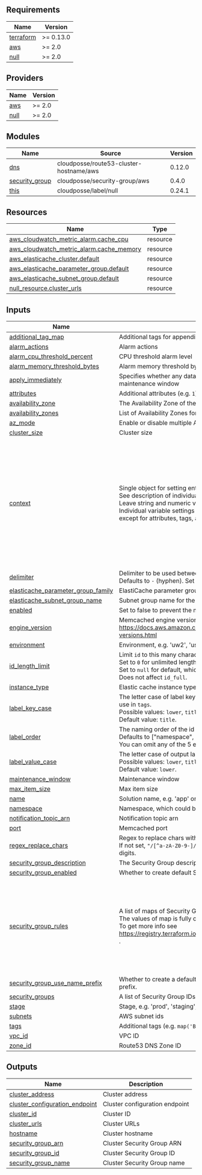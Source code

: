 <!-- markdownlint-disable -->
## Requirements

| Name | Version |
|------|---------|
| <a name="requirement_terraform"></a> [terraform](#requirement\_terraform) | >= 0.13.0 |
| <a name="requirement_aws"></a> [aws](#requirement\_aws) | >= 2.0 |
| <a name="requirement_null"></a> [null](#requirement\_null) | >= 2.0 |

## Providers

| Name | Version |
|------|---------|
| <a name="provider_aws"></a> [aws](#provider\_aws) | >= 2.0 |
| <a name="provider_null"></a> [null](#provider\_null) | >= 2.0 |

## Modules

| Name | Source | Version |
|------|--------|---------|
| <a name="module_dns"></a> [dns](#module\_dns) | cloudposse/route53-cluster-hostname/aws | 0.12.0 |
| <a name="module_security_group"></a> [security\_group](#module\_security\_group) | cloudposse/security-group/aws | 0.4.0 |
| <a name="module_this"></a> [this](#module\_this) | cloudposse/label/null | 0.24.1 |

## Resources

| Name | Type |
|------|------|
| [aws_cloudwatch_metric_alarm.cache_cpu](https://registry.terraform.io/providers/hashicorp/aws/latest/docs/resources/cloudwatch_metric_alarm) | resource |
| [aws_cloudwatch_metric_alarm.cache_memory](https://registry.terraform.io/providers/hashicorp/aws/latest/docs/resources/cloudwatch_metric_alarm) | resource |
| [aws_elasticache_cluster.default](https://registry.terraform.io/providers/hashicorp/aws/latest/docs/resources/elasticache_cluster) | resource |
| [aws_elasticache_parameter_group.default](https://registry.terraform.io/providers/hashicorp/aws/latest/docs/resources/elasticache_parameter_group) | resource |
| [aws_elasticache_subnet_group.default](https://registry.terraform.io/providers/hashicorp/aws/latest/docs/resources/elasticache_subnet_group) | resource |
| [null_resource.cluster_urls](https://registry.terraform.io/providers/hashicorp/null/latest/docs/resources/resource) | resource |

## Inputs

| Name | Description | Type | Default | Required |
|------|-------------|------|---------|:--------:|
| <a name="input_additional_tag_map"></a> [additional\_tag\_map](#input\_additional\_tag\_map) | Additional tags for appending to tags\_as\_list\_of\_maps. Not added to `tags`. | `map(string)` | `{}` | no |
| <a name="input_alarm_actions"></a> [alarm\_actions](#input\_alarm\_actions) | Alarm actions | `list(string)` | `[]` | no |
| <a name="input_alarm_cpu_threshold_percent"></a> [alarm\_cpu\_threshold\_percent](#input\_alarm\_cpu\_threshold\_percent) | CPU threshold alarm level | `number` | `75` | no |
| <a name="input_alarm_memory_threshold_bytes"></a> [alarm\_memory\_threshold\_bytes](#input\_alarm\_memory\_threshold\_bytes) | Alarm memory threshold bytes | `number` | `10000000` | no |
| <a name="input_apply_immediately"></a> [apply\_immediately](#input\_apply\_immediately) | Specifies whether any database modifications are applied immediately, or during the next maintenance window | `bool` | `true` | no |
| <a name="input_attributes"></a> [attributes](#input\_attributes) | Additional attributes (e.g. `1`) | `list(string)` | `[]` | no |
| <a name="input_availability_zone"></a> [availability\_zone](#input\_availability\_zone) | The Availability Zone of the cluster. az\_mode must be set to single-az when used. | `string` | `""` | no |
| <a name="input_availability_zones"></a> [availability\_zones](#input\_availability\_zones) | List of Availability Zones for the cluster. az\_mode must be set to cross-az when used. | `list(string)` | `[]` | no |
| <a name="input_az_mode"></a> [az\_mode](#input\_az\_mode) | Enable or disable multiple AZs, eg: single-az or cross-az | `string` | `"single-az"` | no |
| <a name="input_cluster_size"></a> [cluster\_size](#input\_cluster\_size) | Cluster size | `number` | `1` | no |
| <a name="input_context"></a> [context](#input\_context) | Single object for setting entire context at once.<br>See description of individual variables for details.<br>Leave string and numeric variables as `null` to use default value.<br>Individual variable settings (non-null) override settings in context object,<br>except for attributes, tags, and additional\_tag\_map, which are merged. | `any` | <pre>{<br>  "additional_tag_map": {},<br>  "attributes": [],<br>  "delimiter": null,<br>  "enabled": true,<br>  "environment": null,<br>  "id_length_limit": null,<br>  "label_key_case": null,<br>  "label_order": [],<br>  "label_value_case": null,<br>  "name": null,<br>  "namespace": null,<br>  "regex_replace_chars": null,<br>  "stage": null,<br>  "tags": {}<br>}</pre> | no |
| <a name="input_delimiter"></a> [delimiter](#input\_delimiter) | Delimiter to be used between `namespace`, `environment`, `stage`, `name` and `attributes`.<br>Defaults to `-` (hyphen). Set to `""` to use no delimiter at all. | `string` | `null` | no |
| <a name="input_elasticache_parameter_group_family"></a> [elasticache\_parameter\_group\_family](#input\_elasticache\_parameter\_group\_family) | ElastiCache parameter group family | `string` | `"memcached1.5"` | no |
| <a name="input_elasticache_subnet_group_name"></a> [elasticache\_subnet\_group\_name](#input\_elasticache\_subnet\_group\_name) | Subnet group name for the ElastiCache instance | `string` | `""` | no |
| <a name="input_enabled"></a> [enabled](#input\_enabled) | Set to false to prevent the module from creating any resources | `bool` | `null` | no |
| <a name="input_engine_version"></a> [engine\_version](#input\_engine\_version) | Memcached engine version. For more info, see https://docs.aws.amazon.com/AmazonElastiCache/latest/mem-ug/supported-engine-versions.html | `string` | `"1.5.16"` | no |
| <a name="input_environment"></a> [environment](#input\_environment) | Environment, e.g. 'uw2', 'us-west-2', OR 'prod', 'staging', 'dev', 'UAT' | `string` | `null` | no |
| <a name="input_id_length_limit"></a> [id\_length\_limit](#input\_id\_length\_limit) | Limit `id` to this many characters (minimum 6).<br>Set to `0` for unlimited length.<br>Set to `null` for default, which is `0`.<br>Does not affect `id_full`. | `number` | `null` | no |
| <a name="input_instance_type"></a> [instance\_type](#input\_instance\_type) | Elastic cache instance type | `string` | `"cache.t2.micro"` | no |
| <a name="input_label_key_case"></a> [label\_key\_case](#input\_label\_key\_case) | The letter case of label keys (`tag` names) (i.e. `name`, `namespace`, `environment`, `stage`, `attributes`) to use in `tags`.<br>Possible values: `lower`, `title`, `upper`.<br>Default value: `title`. | `string` | `null` | no |
| <a name="input_label_order"></a> [label\_order](#input\_label\_order) | The naming order of the id output and Name tag.<br>Defaults to ["namespace", "environment", "stage", "name", "attributes"].<br>You can omit any of the 5 elements, but at least one must be present. | `list(string)` | `null` | no |
| <a name="input_label_value_case"></a> [label\_value\_case](#input\_label\_value\_case) | The letter case of output label values (also used in `tags` and `id`).<br>Possible values: `lower`, `title`, `upper` and `none` (no transformation).<br>Default value: `lower`. | `string` | `null` | no |
| <a name="input_maintenance_window"></a> [maintenance\_window](#input\_maintenance\_window) | Maintenance window | `string` | `"wed:03:00-wed:04:00"` | no |
| <a name="input_max_item_size"></a> [max\_item\_size](#input\_max\_item\_size) | Max item size | `number` | `10485760` | no |
| <a name="input_name"></a> [name](#input\_name) | Solution name, e.g. 'app' or 'jenkins' | `string` | `null` | no |
| <a name="input_namespace"></a> [namespace](#input\_namespace) | Namespace, which could be your organization name or abbreviation, e.g. 'eg' or 'cp' | `string` | `null` | no |
| <a name="input_notification_topic_arn"></a> [notification\_topic\_arn](#input\_notification\_topic\_arn) | Notification topic arn | `string` | `""` | no |
| <a name="input_port"></a> [port](#input\_port) | Memcached port | `number` | `11211` | no |
| <a name="input_regex_replace_chars"></a> [regex\_replace\_chars](#input\_regex\_replace\_chars) | Regex to replace chars with empty string in `namespace`, `environment`, `stage` and `name`.<br>If not set, `"/[^a-zA-Z0-9-]/"` is used to remove all characters other than hyphens, letters and digits. | `string` | `null` | no |
| <a name="input_security_group_description"></a> [security\_group\_description](#input\_security\_group\_description) | The Security Group description. | `string` | `"ElastiCache Security Group"` | no |
| <a name="input_security_group_enabled"></a> [security\_group\_enabled](#input\_security\_group\_enabled) | Whether to create default Security Group for ElastiCache. | `bool` | `true` | no |
| <a name="input_security_group_rules"></a> [security\_group\_rules](#input\_security\_group\_rules) | A list of maps of Security Group rules. <br>The values of map is fully complated with `aws_security_group_rule` resource. <br>To get more info see https://registry.terraform.io/providers/hashicorp/aws/latest/docs/resources/security_group_rule . | `list(any)` | <pre>[<br>  {<br>    "cidr_blocks": [<br>      "0.0.0.0/0"<br>    ],<br>    "description": "Allow all outbound traffic",<br>    "from_port": 0,<br>    "protocol": "-1",<br>    "to_port": 65535,<br>    "type": "egress"<br>  }<br>]</pre> | no |
| <a name="input_security_group_use_name_prefix"></a> [security\_group\_use\_name\_prefix](#input\_security\_group\_use\_name\_prefix) | Whether to create a default Security Group with unique name beginning with the normalized prefix. | `bool` | `false` | no |
| <a name="input_security_groups"></a> [security\_groups](#input\_security\_groups) | A list of Security Group IDs to associate with ElastiCache. | `list(string)` | `[]` | no |
| <a name="input_stage"></a> [stage](#input\_stage) | Stage, e.g. 'prod', 'staging', 'dev', OR 'source', 'build', 'test', 'deploy', 'release' | `string` | `null` | no |
| <a name="input_subnets"></a> [subnets](#input\_subnets) | AWS subnet ids | `list(string)` | `[]` | no |
| <a name="input_tags"></a> [tags](#input\_tags) | Additional tags (e.g. `map('BusinessUnit','XYZ')` | `map(string)` | `{}` | no |
| <a name="input_vpc_id"></a> [vpc\_id](#input\_vpc\_id) | VPC ID | `string` | `""` | no |
| <a name="input_zone_id"></a> [zone\_id](#input\_zone\_id) | Route53 DNS Zone ID | `string` | `""` | no |

## Outputs

| Name | Description |
|------|-------------|
| <a name="output_cluster_address"></a> [cluster\_address](#output\_cluster\_address) | Cluster address |
| <a name="output_cluster_configuration_endpoint"></a> [cluster\_configuration\_endpoint](#output\_cluster\_configuration\_endpoint) | Cluster configuration endpoint |
| <a name="output_cluster_id"></a> [cluster\_id](#output\_cluster\_id) | Cluster ID |
| <a name="output_cluster_urls"></a> [cluster\_urls](#output\_cluster\_urls) | Cluster URLs |
| <a name="output_hostname"></a> [hostname](#output\_hostname) | Cluster hostname |
| <a name="output_security_group_arn"></a> [security\_group\_arn](#output\_security\_group\_arn) | Cluster Security Group ARN |
| <a name="output_security_group_id"></a> [security\_group\_id](#output\_security\_group\_id) | Cluster Security Group ID |
| <a name="output_security_group_name"></a> [security\_group\_name](#output\_security\_group\_name) | Cluster Security Group name |
<!-- markdownlint-restore -->
